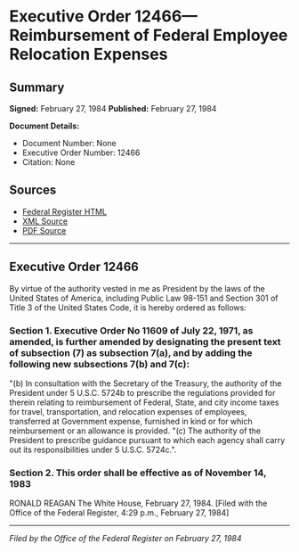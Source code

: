# Executive Order 12466—Reimbursement of Federal Employee Relocation Expenses

## Summary

**Signed:** February 27, 1984
**Published:** February 27, 1984

**Document Details:**
- Document Number: None
- Executive Order Number: 12466
- Citation: None

## Sources
- [Federal Register HTML](https://www.presidency.ucsb.edu/documents/executive-order-12466-reimbursement-federal-employee-relocation-expenses)
- [XML Source](None)
- [PDF Source](None)

---

## Executive Order 12466

By virtue of the authority vested in me as President by the laws of the United States of America, including Public Law 98-151 and Section 301 of Title 3 of the United States Code, it is hereby ordered as follows:
### Section 1. Executive Order No 11609 of July 22, 1971, as amended, is further amended by designating the present text of subsection (7) as subsection 7(a), and by adding the following new subsections 7(b) and 7(c):

"(b) In consultation with the Secretary of the Treasury, the authority of the President under 5 U.S.C. 5724b to prescribe the regulations provided for therein relating to reimbursement of Federal, State, and city income taxes for travel, transportation, and relocation expenses of employees, transferred at Government expense, furnished in kind or for which reimbursement or an allowance is provided.
"(c) The authority of the President to prescribe guidance pursuant to which each agency shall carry out its responsibilities under 5 U.S.C. 5724c.".

### Section 2. This order shall be effective as of November 14, 1983

RONALD REAGAN
The White House,
February 27, 1984.
[Filed with the Office of the Federal Register, 4:29 p.m., February 27, 1984]

---

*Filed by the Office of the Federal Register on February 27, 1984*
